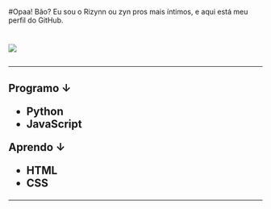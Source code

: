 
#Opaa! Bão? Eu sou o Rizynn ou zyn pros mais íntimos, e aqui está meu perfil do GitHub. <h1>
![](https://cdn.discordapp.com/attachments/851218722734997505/884567998071988285/1630967833720.gif)
<hr>
<h2>

Programo ↓

* Python      
* JavaScript

Aprendo ↓          

* HTML   
* CSS  

<hr>
